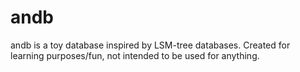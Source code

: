 # andb

andb is a toy database inspired by LSM-tree databases.
Created for learning purposes/fun, not intended to be used for anything.